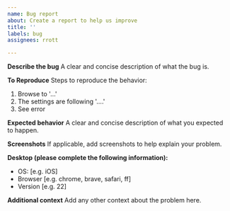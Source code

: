 ```yaml
---
name: Bug report
about: Create a report to help us improve
title: ''
labels: bug
assignees: rrott

---
```


**Describe the bug**
A clear and concise description of what the bug is.

**To Reproduce**
Steps to reproduce the behavior:
1. Browse to '...'
2. The settings are following '....'
3. See error

**Expected behavior**
A clear and concise description of what you expected to happen.

**Screenshots**
If applicable, add screenshots to help explain your problem.

**Desktop (please complete the following information):**
 - OS: [e.g. iOS]
 - Browser [e.g. chrome, brave, safari, ff]
 - Version [e.g. 22]

**Additional context**
Add any other context about the problem here.
